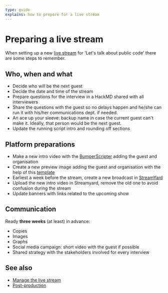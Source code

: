 ```yaml
---
type: guide
explains: how to prepare for a live stream
---
```


# Preparing a live stream

When setting up a new [live stream](index.md) for 'Let's talk about  public code' there are some steps to remember.

## Who, when and what

- Decide who will be the next guest
- Decide the date and time of the stream
- Prepare questions for the interview in a HackMD shared with all interviewers
- Share the questions with the guest so no delays happen and he/she can run it with his/her communications dept. if needed.
- An ace up your sleeve: backup name in case the current guest can't make it. Ideally, that person would be the next guest.
- Update the running script intro and rounding off sections

## Platform preparations

- Make a new intro video with the [BumperScripter](https://github.com/publiccodenet/bumperscripter) adding the guest and organisation
- Create a new preview image adding the guest and organisation with the help of this [template](preview-image.svg)
- Earliest a week before the stream, create a new broadcast in [StreamYard](streamyard)
- Upload the new intro video in Streamyard, remove the old one to avoid confusion during the stream
- Update banners with links related to the upcoming show

## Communication

Ready **three weeks** (at least) in advance:

- Copies
- Images
- Graphs
- Social media campaign: short video with the guest if possible
- Shared strategy with the stakeholders involved for every interview

## See also

- [Manage the live stream](manage-live-stream.md)
- [Post-production](post-production.md)
